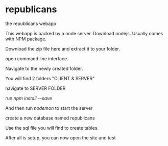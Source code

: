 # republicans
the republicans webapp

This webapp is backed by a node server. Download nodejs. Usually comes with NPM package.

Download the zip file here and extract it to your folder.

open command line interface.

Navigate to the newly created folder. 

You will find 2 folders "CLIENT & SERVER"

navigate to SERVER FOLDER

run *npm install --save*

And then run *nodemon* to start the server

create a new database named republicans


Use the sql file you will find to create tables.


After all is setup, you can now open the site and test
